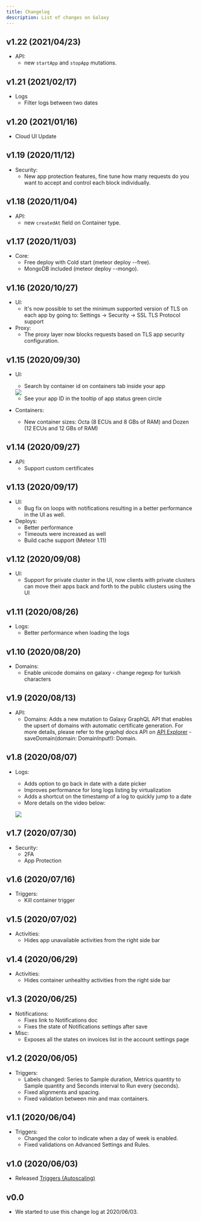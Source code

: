 ```yaml
---
title: Changelog
description: List of changes on Galaxy
---
```


## v1.22 (2021/04/23)

- API:
  - new `startApp` and `stopApp` mutations.

## v1.21 (2021/02/17)

- Logs
  - Filter logs between two dates

## v1.20 (2021/01/16)

- Cloud UI Update

## v1.19 (2020/11/12)

- Security:
  - New app protection features, fine tune how many requests do you want to accept and control each block individually.

## v1.18 (2020/11/04)

- API:
  - new `createdAt` field on Container type.

## v1.17 (2020/11/03)

- Core:
  - Free deploy with Cold start (meteor deploy --free).
  - MongoDB included (meteor deploy --mongo).

## v1.16 (2020/10/27)

- UI:
  - It's now possible to set the minimum supported version of TLS on each app by going to:
  Settings -> Security -> SSL TLS Protocol support
- Proxy:
  - The proxy layer now blocks requests based on TLS app security configuration.


## v1.15 (2020/09/30)

- UI:
  - Search by container id on containers tab inside your app
  <img src="/images/galaxy-container-filter.png" />
  
  - See your app ID in the tooltip of app status green circle
- Containers:
  - New container sizes: Octa (8 ECUs and 8 GBs of RAM) and Dozen (12 ECUs and 12 GBs of RAM)

## v1.14 (2020/09/27)

- API:
  - Support custom certificates

## v1.13 (2020/09/17)

- UI:
  - Bug fix on loops with notifications resulting in a better performance in the UI as well.
- Deploys:
  - Better performance
  - Timeouts were increased as well
  - Build cache support (Meteor 1.11)

## v1.12 (2020/09/08)

- UI:
  - Support for private cluster in the UI, now clients with private clusters can move their apps back and forth to the public clusters using the UI

## v1.11 (2020/08/26)

- Logs:
  - Better performance when loading the logs

## v1.10 (2020/08/20)

- Domains:
  - Enable unicode domains on galaxy - change regexp for turkish characters

## v1.9 (2020/08/13)

- API:
  - Domains: Adds a new mutation to Galaxy GraphQL API that enables the upsert of domains with automatic certificate generation. For more details, please refer to the graphql docs API on [API Explorer](https://us-east-1.api.meteor.com/explorer) - saveDomain(domain: DomainInput!): Domain. 

## v1.8 (2020/08/07)

- Logs:
  - Adds option to go back in date with a date picker
  - Improves performance for long logs listing by virtualization
  - Adds a shortcut on the timestamp of a log to quickly jump to a date
  - More details on the video below:
  
  [![](http://img.youtube.com/vi/WPYyHeWM21Q/0.jpg)](http://www.youtube.com/watch?v=WPYyHeWM21Q "")

## v1.7 (2020/07/30)

- Security:
  - 2FA
  - App Protection

## v1.6 (2020/07/16)

- Triggers:
  - Kill container trigger
  
## v1.5 (2020/07/02)

- Activities:
  - Hides app unavailable activities from the right side bar
  
## v1.4 (2020/06/29)

- Activities:
  - Hides container unhealthy activities from the right side bar
  
## v1.3 (2020/06/25)

- Notifications:
  - Fixes link to Notifications doc
  - Fixes the state of Notifications settings after save
- Misc:
  - Exposes all the states on invoices list in the account settings page


## v1.2 (2020/06/05)

- Triggers:
  - Labels changed: Series to Sample duration, Metrics quantity to Sample quantity and Seconds interval to Run every (seconds).
  - Fixed alignments and spacing.
  - Fixed validation between min and max containers.

## v1.1 (2020/06/04)

- Triggers:
  - Changed the color to indicate when a day of week is enabled.
  - Fixed validations on Advanced Settings and Rules.

## v1.0 (2020/06/03)

- Released [Triggers (Autoscaling)](./triggers.html)

## v0.0

- We started to use this change log at 2020/06/03.
